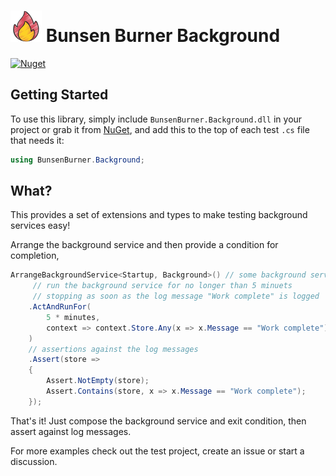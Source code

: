 ﻿# ![](https://raw.githubusercontent.com/bmazzarol/Bunsen-Burner/main/fire-icon-small.png) Bunsen Burner Background

[![Nuget](https://img.shields.io/nuget/v/BunsenBurner.Background)](https://www.nuget.org/packages/BunsenBurner.Background/)

## Getting Started

To use this library, simply include `BunsenBurner.Background.dll` in your
project
or grab
it from [NuGet](https://www.nuget.org/packages/BunsenBurner.Background/), and
add this to the top of each test `.cs` file
that needs it:

```C#
using BunsenBurner.Background;
```

## What?

This provides a set of extensions and types to make testing background services
easy!

Arrange the background service and then provide a condition for completion,

``` c#
ArrangeBackgroundService<Startup, Background>() // some background service and Startup
     // run the background service for no longer than 5 minuets
     // stopping as soon as the log message "Work complete" is logged
    .ActAndRunFor(
        5 * minutes,
        context => context.Store.Any(x => x.Message == "Work complete")
    )
    // assertions against the log messages
    .Assert(store =>
    {
        Assert.NotEmpty(store);
        Assert.Contains(store, x => x.Message == "Work complete");
    });
```

That's it! Just compose the background service and exit condition, then assert
against log messages.

For more examples check out the test project, create an issue or start a
discussion.
